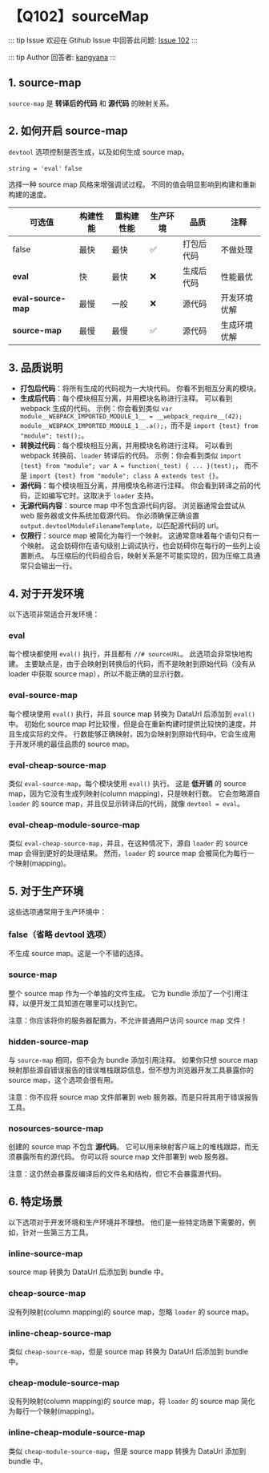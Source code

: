 # 【Q102】sourceMap


::: tip Issue
欢迎在 Gtihub Issue 中回答此问题: [Issue 102](https://github.com/kangyana/daily-question/issues/102)
:::

::: tip Author
回答者: [kangyana](https://github.com/kangyana)
:::
## 1. source-map
`source-map` 是 **转译后的代码** 和 **源代码** 的映射关系。

## 2. 如何开启 source-map
`devtool` 选项控制是否生成，以及如何生成 source map。

`string = 'eval'` `false`

选择一种 source map 风格来增强调试过程。
不同的值会明显影响到构建和重新构建的速度。

| 可选值 | 构建性能 | 重构建性能 | 生产环境 | 品质 | 注释 |
| -- | -- | -- | -- | -- | -- |
| false | 最快 | 最快 | ✅  | 打包后代码 | 不做处理 |
| **eval** | 快 | 最快 | ❌ | 生成后代码 | 性能最优 |
| **eval-source-map** | 最慢 | 一般 | ❌ | 源代码 | 开发环境优解 |
| **source-map** | 最慢 | 最慢 | ✅ | 源代码 | 生成环境优解 |

## 3. 品质说明

- **打包后代码**：将所有生成的代码视为一大块代码。
你看不到相互分离的模块。
- **生成后代码**：每个模块相互分离，并用模块名称进行注释。
可以看到 webpack 生成的代码。
示例：你会看到类似 `var module__WEBPACK_IMPORTED_MODULE_1__ = __webpack_require__(42); module__WEBPACK_IMPORTED_MODULE_1__.a();`，而不是 `import {test} from "module"; test();`。
- **转换过代码**：每个模块相互分离，并用模块名称进行注释。
可以看到 webpack 转换前、`loader` 转译后的代码。
示例：你会看到类似 `import {test} from "module"; var A = function(_test) { ... }(test);`，
而不是 `import {test} from "module"; class A extends test {}`。
- **源代码**：每个模块相互分离，并用模块名称进行注释。
你会看到转译之前的代码，正如编写它时。这取决于 `loader` 支持。
- **无源代码内容**：source map 中不包含源代码内容。
浏览器通常会尝试从 web 服务器或文件系统加载源代码。
你必须确保正确设置 `output.devtoolModuleFilenameTemplate`，以匹配源代码的 url。
- **仅限行**：source map 被简化为每行一个映射。
这通常意味着每个语句只有一个映射。
这会妨碍你在语句级别上调试执行，也会妨碍你在每行的一些列上设置断点。
与压缩后的代码组合后，映射关系是不可能实现的，因为压缩工具通常只会输出一行。

## 4. 对于开发环境
以下选项非常适合开发环境：
### eval
每个模块都使用 `eval()` 执行，并且都有 `//# sourceURL`。
此选项会非常快地构建。
主要缺点是，由于会映射到转换后的代码，而不是映射到原始代码（没有从 loader 中获取 source map），所以不能正确的显示行数。

### eval-source-map
每个模块使用 `eval()` 执行，并且 source map 转换为 DataUrl 后添加到 `eval()` 中。
初始化 source map 时比较慢，但是会在重新构建时提供比较快的速度，并且生成实际的文件。
行数能够正确映射，因为会映射到原始代码中。它会生成用于开发环境的最佳品质的 source map。

### eval-cheap-source-map
类似 `eval-source-map`，每个模块使用 `eval()` 执行。
这是 **低开销** 的 source map，因为它没有生成列映射(column mapping)，只是映射行数。
它会忽略源自 `loader` 的 source map，并且仅显示转译后的代码，就像 `devtool = eval`。

### eval-cheap-module-source-map
类似 `eval-cheap-source-map`，并且，在这种情况下，源自 `loader` 的 source map 会得到更好的处理结果。
然而，`loader` 的 source map 会被简化为每行一个映射(mapping)。

## 5. 对于生产环境
这些选项通常用于生产环境中：
### false（省略 devtool 选项）
不生成 source map。这是一个不错的选择。

### source-map
整个 source map 作为一个单独的文件生成。
它为 bundle 添加了一个引用注释，以便开发工具知道在哪里可以找到它。

注意：你应该将你的服务器配置为，不允许普通用户访问 source map 文件！

### hidden-source-map
与 `source-map` 相同，但不会为 bundle 添加引用注释。
如果你只想 source map 映射那些源自错误报告的错误堆栈跟踪信息，但不想为浏览器开发工具暴露你的 source map，这个选项会很有用。

注意：你不应将 source map 文件部署到 web 服务器。而是只将其用于错误报告工具。

### nosources-source-map
创建的 source map 不包含 **源代码**。
它可以用来映射客户端上的堆栈跟踪，而无须暴露所有的源代码。
你可以将 source map 文件部署到 web 服务器。

注意：这仍然会暴露反编译后的文件名和结构，但它不会暴露源代码。

## 6. 特定场景
以下选项对于开发环境和生产环境并不理想。
他们是一些特定场景下需要的，例如，针对一些第三方工具。

### inline-source-map
source map 转换为 DataUrl 后添加到 bundle 中。

### cheap-source-map
没有列映射(column mapping)的 source map，忽略 `loader` 的 source map。

### inline-cheap-source-map
类似 `cheap-source-map`，但是 source map 转换为 DataUrl 后添加到 bundle 中。

### cheap-module-source-map
没有列映射(column mapping)的 source map，将 `loader` 的 source map 简化为每行一个映射(mapping)。

### inline-cheap-module-source-map
类似 `cheap-module-source-map`，但是 source mapp 转换为 DataUrl 添加到 bundle 中。
